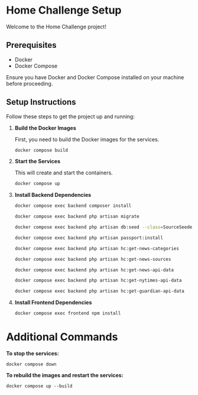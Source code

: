 # Home Challenge Setup

Welcome to the Home Challenge project!

## Prerequisites

- Docker
- Docker Compose

Ensure you have Docker and Docker Compose installed on your machine before proceeding.

## Setup Instructions

Follow these steps to get the project up and running:

1. **Build the Docker Images**

   First, you need to build the Docker images for the services.

   ```sh
   docker compose build
   ```

2. **Start the Services**
    
    This will create and start the containers.

    ```sh
    docker compose up
    ```

3. **Install Backend Dependencies**

    ```sh
    docker compose exec backend composer install

    docker compose exec backend php artisan migrate

    docker compose exec backend php artisan db:seed --class=SourceSeeder

    docker compose exec backend php artisan passport:install

    docker compose exec backend php artisan hc:get-news-categories

    docker compose exec backend php artisan hc:get-news-sources
    
    docker compose exec backend php artisan hc:get-news-api-data
    
    docker compose exec backend php artisan hc:get-nytimes-api-data
    
    docker compose exec backend php artisan hc:get-guardian-api-data
    ```


4. **Install Frontend Dependencies**

    ```sh
    docker compose exec frontend npm install
    ```

# Additional Commands

   **To stop the services:**
    
    docker compose down

   **To rebuild the images and restart the services:**

    docker compose up --build


